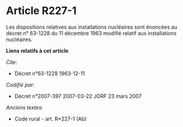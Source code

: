 # Article R227-1

Les dispositions relatives aux installations nucléaires sont énoncées au décret n° 63-1228 du 11 décembre 1963 modifié
relatif aux installations nucléaires.

**Liens relatifs à cet article**

_Cite_:

  - Décret n°63-1228 1963-12-11

_Codifié par_:

  - Décret n°2007-397 2007-03-22 JORF 23 mars 2007

_Anciens textes_:

  - Code rural - art. R*227-1 (Ab)
